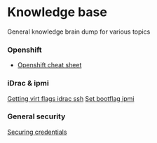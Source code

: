 # Knowledge base

General knowledge brain dump for various topics

### Openshift
- [Openshift cheat sheet](ocp-cheat-sheet.md)

### iDrac & ipmi
[Getting virt flags idrac ssh](getting-virt-flags-idrac-ssh.md)
[Set bootflag ipmi](set-bootflag-ipmi.md)

### General security
[Securing credentials](securing-credentials.md)

